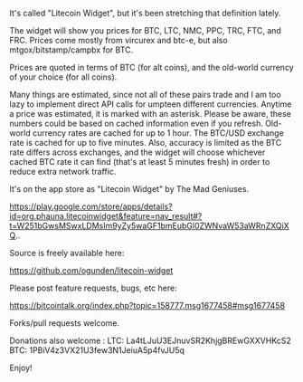It's called "Litecoin Widget", but it's been stretching that definition lately.

The widget will show you prices for BTC, LTC, NMC, PPC, TRC, FTC, and FRC. Prices come mostly from vircurex and btc-e, but also mtgox/bitstamp/campbx for BTC.

Prices are quoted in terms of BTC (for alt coins), and the old-world currency of your choice (for all coins).

Many things are estimated, since not all of these pairs trade and I am too lazy to implement direct API calls for umpteen different currencies. Anytime a price was estimated, it is marked with an asterisk. Please be aware, these numbers could be based on cached information even if you refresh. Old-world currency rates are cached for up to 1 hour. The BTC/USD exchange rate is cached for up to five minutes. Also, accuracy is limited as the BTC rate differs across exchanges, and the widget will choose whichever cached BTC rate it can find (that's at least 5 minutes fresh) in order to reduce extra network traffic.

It's on the app store as "Litecoin Widget" by The Mad Geniuses.

https://play.google.com/store/apps/details?id=org.phauna.litecoinwidget&feature=nav_result#?t=W251bGwsMSwxLDMsIm9yZy5waGF1bmEubGl0ZWNvaW53aWRnZXQiXQ..

Source is freely available here:

https://github.com/ogunden/litecoin-widget

Please post feature requests, bugs, etc here:

https://bitcointalk.org/index.php?topic=158777.msg1677458#msg1677458

Forks/pull requests welcome.

Donations also welcome :
LTC: La4tLJuU3EJnuvSR2KhjgBREwGXXVHKcS2
BTC: 1PBiV4z3VX21U3few3N1JeiuA5p4fvJU5q

Enjoy!

